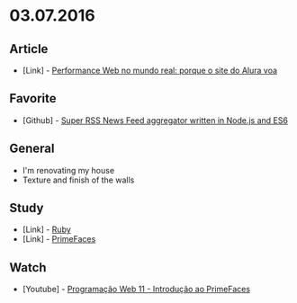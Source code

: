 # 03.07.2016


## Article

 - \[Link\] - [Performance Web no mundo real: porque o site do Alura voa](http://blog.caelum.com.br/performance-web-no-mundo-real-porque-o-site-do-alura-voa/) 


## Favorite

 - \[Github\] - [Super RSS News Feed aggregator written in Node.js and ES6](https://github.com/filipedeschamps/rss-feed-emitter)


## General

 - I'm renovating my house
  - Texture and finish of the walls


## Study 

 - \[Link\] - [Ruby](http://ruby-doc.org/)
 - \[Link\] - [PrimeFaces](http://primefaces.org/)


## Watch

 - \[Youtube\] - [Programação Web 11 - Introdução ao PrimeFaces](https://www.youtube.com/watch?v=ECs0S5X3Xyw)
